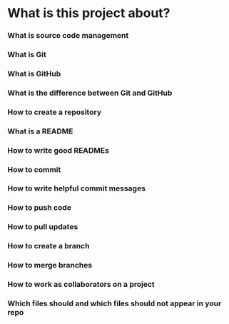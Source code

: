 # What is this project about?

### What is source code management
### What is Git
### What is GitHub
### What is the difference between Git and GitHub
### How to create a repository
### What is a README
### How to write good READMEs
### How to commit
### How to write helpful commit messages
### How to push code
### How to pull updates
### How to create a branch
### How to merge branches
### How to work as collaborators on a project
### Which files should and which files should not appear in your repo
